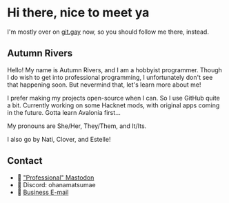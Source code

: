 # Hi there, nice to meet ya
I'm mostly over on [git.gay](https://git.gay/AutumnRivers) now, so you should follow me there, instead.

## Autumn Rivers
Hello! My name is Autumn Rivers, and I am a hobbyist programmer. Though I do wish to get into professional programming, I unfortunately don't see that happening soon.
But nevermind that, let's learn more about me!

I prefer making my projects open-source when I can. So I use GitHub quite a bit. Currently working on some Hacknet mods, with original apps coming in the future. Gotta learn Avalonia first...

My pronouns are She/Her, They/Them, and It/Its.

I also go by Nati, Clover, and Estelle!

## Contact
- 🐘 ["Professional" Mastodon](https://mozilla.social/@autumnrivers)
- 💬 Discord: ohanamatsumae
- 📧 [Business E-mail](mailto:natirivers@protonmail.ch)

<!--
**AutumnRivers/AutumnRivers** is a ✨ _special_ ✨ repository because its `README.md` (this file) appears on your GitHub profile.

Here are some ideas to get you started:

- 🔭 I’m currently working on ...
- 🌱 I’m currently learning ...
- 👯 I’m looking to collaborate on ...
- 🤔 I’m looking for help with ...
- 💬 Ask me about ...
- 📫 How to reach me: ...
- 😄 Pronouns: ...
- ⚡ Fun fact: ...
-->
